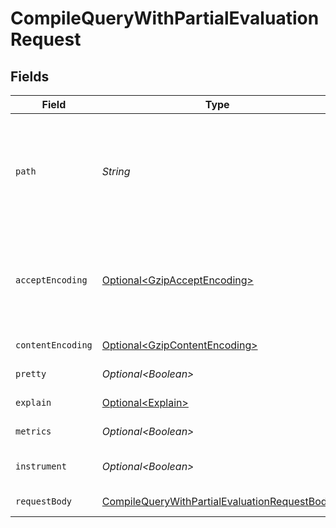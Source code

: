 # CompileQueryWithPartialEvaluationRequest


## Fields

| Field                                                                                                                                                                                                                                                                        | Type                                                                                                                                                                                                                                                                         | Required                                                                                                                                                                                                                                                                     | Description                                                                                                                                                                                                                                                                  | Example                                                                                                                                                                                                                                                                      |
| ---------------------------------------------------------------------------------------------------------------------------------------------------------------------------------------------------------------------------------------------------------------------------- | ---------------------------------------------------------------------------------------------------------------------------------------------------------------------------------------------------------------------------------------------------------------------------- | ---------------------------------------------------------------------------------------------------------------------------------------------------------------------------------------------------------------------------------------------------------------------------- | ---------------------------------------------------------------------------------------------------------------------------------------------------------------------------------------------------------------------------------------------------------------------------- | ---------------------------------------------------------------------------------------------------------------------------------------------------------------------------------------------------------------------------------------------------------------------------- |
| `path`                                                                                                                                                                                                                                                                       | *String*                                                                                                                                                                                                                                                                     | :heavy_check_mark:                                                                                                                                                                                                                                                           | The path separator is used to access values inside object and array documents. If the path indexes into an array, the server will attempt to convert the array index to an integer. If the path element cannot be converted to an integer, the server will respond with 404. | app/rbac                                                                                                                                                                                                                                                                     |
| `acceptEncoding`                                                                                                                                                                                                                                                             | [Optional\<GzipAcceptEncoding>](../../models/shared/GzipAcceptEncoding.md)                                                                                                                                                                                                   | :heavy_minus_sign:                                                                                                                                                                                                                                                           | Indicates the server should respond with a gzip encoded body. The server will send the compressed response only if its length is above `server.encoding.gzip.min_length` value. See the configuration section                                                                |                                                                                                                                                                                                                                                                              |
| `contentEncoding`                                                                                                                                                                                                                                                            | [Optional\<GzipContentEncoding>](../../models/shared/GzipContentEncoding.md)                                                                                                                                                                                                 | :heavy_minus_sign:                                                                                                                                                                                                                                                           | Indicates that the request body is gzip encoded                                                                                                                                                                                                                              |                                                                                                                                                                                                                                                                              |
| `pretty`                                                                                                                                                                                                                                                                     | *Optional\<Boolean>*                                                                                                                                                                                                                                                         | :heavy_minus_sign:                                                                                                                                                                                                                                                           | If parameter is `true`, response will formatted for humans.                                                                                                                                                                                                                  |                                                                                                                                                                                                                                                                              |
| `explain`                                                                                                                                                                                                                                                                    | [Optional\<Explain>](../../models/shared/Explain.md)                                                                                                                                                                                                                         | :heavy_minus_sign:                                                                                                                                                                                                                                                           | Return query explanation in addition to result.                                                                                                                                                                                                                              |                                                                                                                                                                                                                                                                              |
| `metrics`                                                                                                                                                                                                                                                                    | *Optional\<Boolean>*                                                                                                                                                                                                                                                         | :heavy_minus_sign:                                                                                                                                                                                                                                                           | Return query performance metrics in addition to result.                                                                                                                                                                                                                      |                                                                                                                                                                                                                                                                              |
| `instrument`                                                                                                                                                                                                                                                                 | *Optional\<Boolean>*                                                                                                                                                                                                                                                         | :heavy_minus_sign:                                                                                                                                                                                                                                                           | Instrument query evaluation and return a superset of performance metrics in addition to result.                                                                                                                                                                              |                                                                                                                                                                                                                                                                              |
| `requestBody`                                                                                                                                                                                                                                                                | [CompileQueryWithPartialEvaluationRequestBody](../../models/operations/CompileQueryWithPartialEvaluationRequestBody.md)                                                                                                                                                      | :heavy_check_mark:                                                                                                                                                                                                                                                           | The query, input, and other settings for partial evaluation.                                                                                                                                                                                                                 |                                                                                                                                                                                                                                                                              |